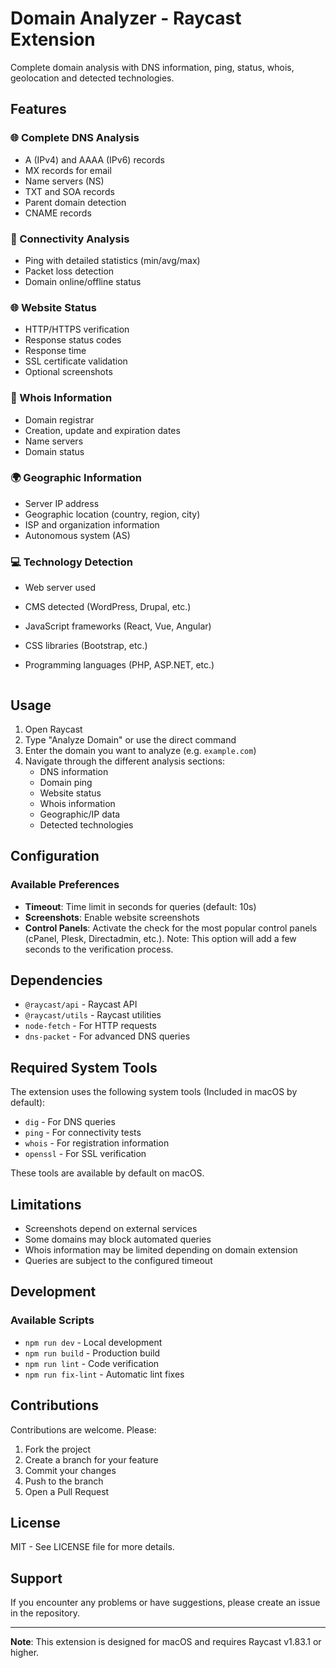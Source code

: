 # Domain Analyzer - Raycast Extension

Complete domain analysis with DNS information, ping, status, whois, geolocation and detected technologies.

## Features

### 🌐 Complete DNS Analysis
- A (IPv4) and AAAA (IPv6) records
- MX records for email
- Name servers (NS)
- TXT and SOA records
- Parent domain detection
- CNAME records

### 🏓 Connectivity Analysis
- Ping with detailed statistics (min/avg/max)
- Packet loss detection
- Domain online/offline status

### 🌐 Website Status
- HTTP/HTTPS verification
- Response status codes
- Response time
- SSL certificate validation
- Optional screenshots

### 📄 Whois Information
- Domain registrar
- Creation, update and expiration dates
- Name servers
- Domain status

### 🌍 Geographic Information
- Server IP address
- Geographic location (country, region, city)
- ISP and organization information
- Autonomous system (AS)

### 💻 Technology Detection
- Web server used
- CMS detected (WordPress, Drupal, etc.)
- JavaScript frameworks (React, Vue, Angular)
- CSS libraries (Bootstrap, etc.)
- Programming languages (PHP, ASP.NET, etc.)

   ```

## Usage

1. Open Raycast
2. Type "Analyze Domain" or use the direct command
3. Enter the domain you want to analyze (e.g. `example.com`)
4. Navigate through the different analysis sections:
   - DNS information
   - Domain ping
   - Website status
   - Whois information
   - Geographic/IP data
   - Detected technologies

## Configuration

### Available Preferences

- **Timeout**: Time limit in seconds for queries (default: 10s)
- **Screenshots**: Enable website screenshots
- **Control Panels**: Activate the check for the most popular control panels (cPanel, Plesk, Directadmin, etc.). Note: This option will add a few seconds to the verification process.

## Dependencies

- `@raycast/api` - Raycast API
- `@raycast/utils` - Raycast utilities
- `node-fetch` - For HTTP requests
- `dns-packet` - For advanced DNS queries

## Required System Tools

The extension uses the following system tools (Included in macOS by default):
- `dig` - For DNS queries
- `ping` - For connectivity tests
- `whois` - For registration information
- `openssl` - For SSL verification

These tools are available by default on macOS.

## Limitations

- Screenshots depend on external services
- Some domains may block automated queries
- Whois information may be limited depending on domain extension
- Queries are subject to the configured timeout

## Development


### Available Scripts

- `npm run dev` - Local development
- `npm run build` - Production build
- `npm run lint` - Code verification
- `npm run fix-lint` - Automatic lint fixes

## Contributions

Contributions are welcome. Please:

1. Fork the project
2. Create a branch for your feature
3. Commit your changes
4. Push to the branch
5. Open a Pull Request

## License

MIT - See LICENSE file for more details.

## Support

If you encounter any problems or have suggestions, please create an issue in the repository.

---

**Note**: This extension is designed for macOS and requires Raycast v1.83.1 or higher. 